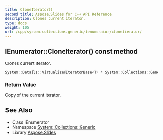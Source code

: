 ```yaml
---
title: CloneIterator()
second_title: Aspose.Slides for C++ API Reference
description: Clones current iterator.
type: docs
weight: 105
url: /cpp/system.collections.generic/ienumerator/cloneiterator/
---
```

## IEnumerator::CloneIterator() const method


Clones current iterator.

```cpp
System::Details::VirtualizedIteratorBase<T> * System::Collections::Generic::IEnumerator<T>::CloneIterator() const override
```


### Return Value

Copy of the current iterator.

## See Also

* Class [IEnumerator](./)
* Namespace [System::Collections::Generic](../)
* Library [Aspose.Slides](../../)